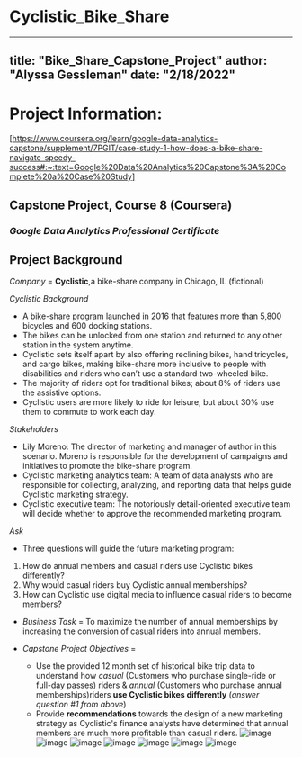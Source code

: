 # Cyclistic_Bike_Share
---
title: "Bike_Share_Capstone_Project"
author: "Alyssa Gessleman"
date: "2/18/2022"
---
# **Project Information**:
[https://www.coursera.org/learn/google-data-analytics-capstone/supplement/7PGIT/case-study-1-how-does-a-bike-share-navigate-speedy-success#:~:text=Google%20Data%20Analytics%20Capstone%3A%20Complete%20a%20Case%20Study]

## **Capstone Project, Course 8 (Coursera)**

### *Google Data Analytics Professional Certificate*

## **Project Background**

 *Company* =
 **Cyclistic**,a bike-share company in Chicago, IL (fictional)
  
  *Cyclistic Background* 
  * A bike-share program launched in 2016 that features more than 5,800 bicycles and 600 docking stations.   
  * The bikes can be unlocked from one station and returned to any other station in the system anytime.
  * Cyclistic sets itself apart by also offering reclining bikes, hand tricycles, and cargo bikes, making bike-share more inclusive to people        with disabilities and riders who can’t use a standard two-wheeled bike. 
  * The majority of riders opt for traditional bikes; about 8% of riders use the assistive options. 
  * Cyclistic users are more likely to ride for leisure, but about 30% use them to commute to work each day.
  
  *Stakeholders*
  * Lily Moreno: The director of marketing and manager of author in this scenario.  Moreno is responsible for the development of campaigns
  and initiatives to promote the bike-share program.
  * Cyclistic marketing analytics team: A team of data analysts who are responsible for collecting, analyzing, and
  reporting data that helps guide Cyclistic marketing strategy. 
  * Cyclistic executive team: The notoriously detail-oriented executive team will decide whether to approve the
  recommended marketing program.
  
   *Ask*
* Three questions will guide the future marketing program:
1. How do annual members and casual riders use Cyclistic bikes differently?
2. Why would casual riders buy Cyclistic annual memberships?
3. How can Cyclistic use digital media to influence casual riders to become members?
  
*  *Business Task* =
  To maximize the number of annual memberships by increasing the conversion of casual riders into annual members.
   
*   *Capstone Project Objectives* =
      * Use the provided 12 month set of historical bike trip data to understand how *casual* (Customers who purchase single-ride or full-day           passes) riders & *annual* (Customers who purchase annual memberships)riders **use Cyclistic bikes differently** (*answer question #1             from above*) 
      * Provide **recommendations** towards the design of a new marketing strategy as Cyclistic's finance analysts have determined that annual           members are much more profitable than casual riders.
![image](https://user-images.githubusercontent.com/96959280/154780193-8234b67a-1f44-4f46-92d4-86dfbf5e334f.png)
![image](https://user-images.githubusercontent.com/96959280/154781320-453ba1ec-f32b-4a66-a123-bcc146249736.png)
![image](https://user-images.githubusercontent.com/96959280/154797143-9d265981-2de1-4d38-81b3-bd116e206047.png)
![image](https://user-images.githubusercontent.com/96959280/154797482-c4530199-55c9-47dc-bebc-17da78d31690.png)
![image](https://user-images.githubusercontent.com/96959280/154797864-919e060f-401f-4335-99cb-db8b321b89b4.png)
![image](https://user-images.githubusercontent.com/96959280/154821455-01e919be-5d1d-4a40-b64c-c5024d68a350.png)
![image](https://user-images.githubusercontent.com/96959280/154821930-9fc5c4a1-7c9f-46b7-9d8f-220430edc74e.png)

